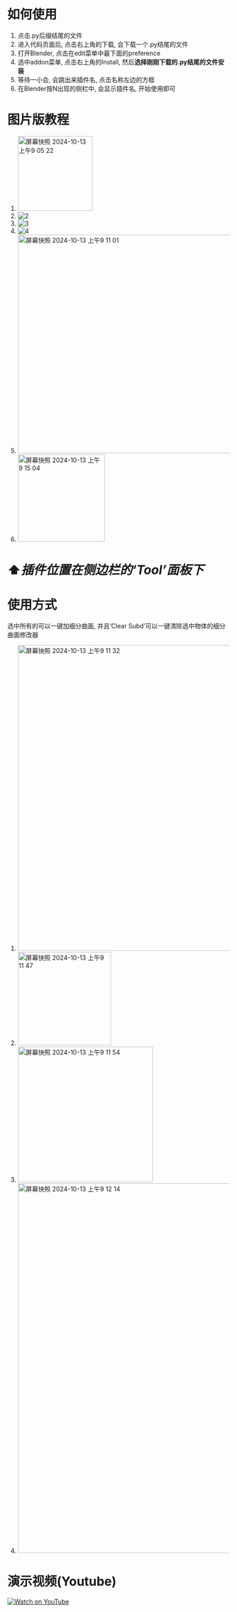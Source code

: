 # 如何使用
1. 点击.py后缀结尾的文件
2. 进入代码页面后, 点击右上角的下载, 会下载一个.py结尾的文件
3. 打开Blender, 点击在edit菜单中最下面的preference
4. 选中addon菜单, 点击右上角的Install, 然后**选择刚刚下载的.py结尾的文件安装**
5. 等待一小会, 会跳出来插件名, 点击名称左边的方框
6. 在Blender按N出现的侧栏中, 会显示插件名, 开始使用即可

# 图片版教程
1. <img width="169" alt="屏幕快照 2024-10-13 上午9 05 22" src="https://github.com/user-attachments/assets/c6a2e40c-389e-4ed8-a199-bda8b6c520df">
2. ![2](https://github.com/user-attachments/assets/c4f2403b-35e0-42c2-8187-300587da1549)
3. ![3](https://github.com/user-attachments/assets/6bf58a6f-d924-4632-833e-9aab6c0909c2)
4. ![4](https://github.com/user-attachments/assets/7d56364a-972a-4048-8bf2-d3563ce71b60)
5. <img width="494" alt="屏幕快照 2024-10-13 上午9 11 01" src="https://github.com/user-attachments/assets/4a51477e-b3e4-4510-a923-12a520c2fa2d">
6. <img width="197" alt="屏幕快照 2024-10-13 上午9 15 04" src="https://github.com/user-attachments/assets/efaa8f23-1278-4814-9e8c-76eb855acabc">
# ⬆️*插件位置在侧边栏的‘Tool’面板下*

# 使用方式
选中所有的可以一键加细分曲面, 并且‘Clear Subd’可以一键清除选中物体的细分曲面修改器
1. <img width="691" alt="屏幕快照 2024-10-13 上午9 11 32" src="https://github.com/user-attachments/assets/cbfed6de-8f87-4356-9f15-6d2178785c59">
2. <img width="211" alt="屏幕快照 2024-10-13 上午9 11 47" src="https://github.com/user-attachments/assets/9f8bfaa0-70b9-4d3c-829c-79e1cb67d25d">
3. <img width="306" alt="屏幕快照 2024-10-13 上午9 11 54" src="https://github.com/user-attachments/assets/0701b708-e282-4c66-bd5c-b2ea93d4b731">
4. <img width="836" alt="屏幕快照 2024-10-13 上午9 12 14" src="https://github.com/user-attachments/assets/a1baa155-6848-4189-9f5d-e10b5f0b2dfc">


# 演示视频(Youtube)
[![Watch on YouTube](https://img.youtube.com/vi/uopUCiM8wWI/0.jpg)](https://www.youtube.com/watch?v=uopUCiM8wWI)
